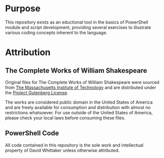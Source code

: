 # Purpose

This repository exists as an eductional tool in the basics of PowerShell module and script development, providing several exercises to illustrate various coding concepts inherent to the language.

# Attribution

## The Complete Works of William Shakespeare
Original files for The Complete Works of William Shakespeare were sourced from [The Massachusetts Institute of Technology](https://web.mit.edu) and are distributed under the [Project Gutenberg License](https://www.gutenberg.org/policy/license.html).

The works are considered public domain in the United States of America and are freely available for consumption and distribution with almost no restrictions whatsoever. For use outside of the United States of America, please check your local laws before consuming these files.

## PowerShell Code
All code contained in this repository is the sole work and intellectual property of David Whittaker unless otherwise attributed.